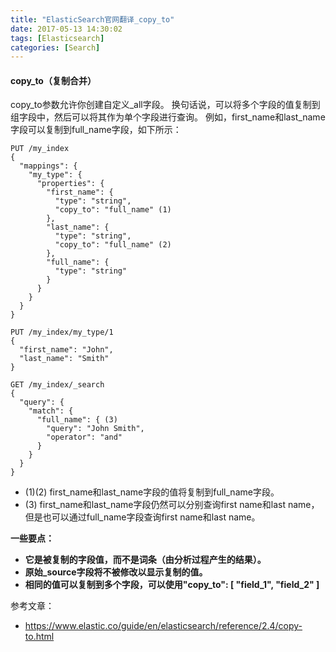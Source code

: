 ```yaml
---
title: "ElasticSearch官网翻译_copy_to"
date: 2017-05-13 14:30:02
tags: [Elasticsearch]
categories: [Search]
---
```


#### copy_to（复制合并）

copy_to参数允许你创建自定义_all字段。 换句话说，可以将多个字段的值复制到组字段中，然后可以将其作为单个字段进行查询。 例如，first_name和last_name字段可以复制到full_name字段，如下所示：

```
PUT /my_index
{
  "mappings": {
    "my_type": {
      "properties": {
        "first_name": {
          "type": "string",
          "copy_to": "full_name" (1)
        },
        "last_name": {
          "type": "string",
          "copy_to": "full_name" (2)
        },
        "full_name": {
          "type": "string"
        }
      }
    }
  }
}

PUT /my_index/my_type/1
{
  "first_name": "John",
  "last_name": "Smith"
}

GET /my_index/_search
{
  "query": {
    "match": {
      "full_name": { (3)
        "query": "John Smith",
        "operator": "and"
      }
    }
  }
}
```

- (1)(2) first_name和last_name字段的值将复制到full_name字段。
- (3) first_name和last_name字段仍然可以分别查询first name和last name，但是也可以通过full_name字段查询first name和last name。

<b>

一些要点：

- 它是被复制的字段值，而不是词条（由分析过程产生的结果）。
- 原始_source字段将不被修改以显示复制的值。
- 相同的值可以复制到多个字段，可以使用"copy_to": [ "field_1", "field_2" ]
</b>

参考文章：

- https://www.elastic.co/guide/en/elasticsearch/reference/2.4/copy-to.html
